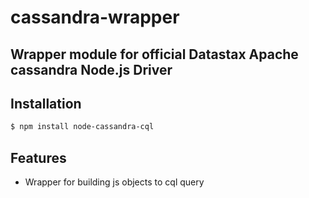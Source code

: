 # cassandra-wrapper

## Wrapper module for official Datastax Apache cassandra Node.js Driver

## Installation

```bash
$ npm install node-cassandra-cql
```

## Features
- Wrapper for building js objects to cql query

